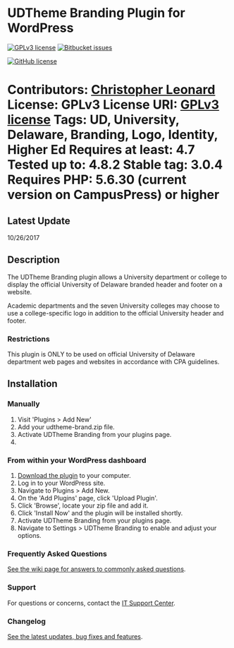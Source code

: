# UDTheme Branding Plugin for WordPress #
[![GPLv3 license](https://img.shields.io/badge/License-GPLv3-blue.svg)](http://perso.crans.org/besson/LICENSE.html)
[![Bitbucket issues](https://img.shields.io/bitbucket/issues/UDwebbranding/udtheme-brand.svg)](https://bitbucket.org/UDwebbranding/udtheme-brand/issues)

[![GitHub license](https://img.shields.io/badge/license-GPLv2-blue.svg)](https://bitbucket.org/UDwebbranding/udtheme-brand/src/b604cd0921d6635d6ada4e39ddbcc673288deb14/LICENSE.md)

Contributors: [Christopher Leonard](https://github.com/atsea)
License: GPLv3
License URI: [GPLv3 license](http://www.gnu.org/licenses/gpl.html)
Tags: UD, University, Delaware, Branding, Logo, Identity, Higher Ed
Requires at least: 4.7
Tested up to: 4.8.2
Stable tag: 3.0.4
Requires PHP: 5.6.30 (current version on CampusPress) or higher
=======
## Latest Update ##

10/26/2017

## Description ##

The UDTheme Branding plugin allows a University department or college to display the official University of Delaware branded header and footer on a website.

Academic departments and the seven University colleges may choose to use a college-specific logo in addition to the official University header and footer.

### Restrictions ###
This plugin is ONLY to be used on official University of Delaware department web pages and websites in accordance with CPA guidelines.

## Installation ##

### Manually ###
1. Visit 'Plugins > Add New'
2. Add your udtheme-brand.zip file.
3. Activate UDTheme Branding from your plugins page.
4.

### From within your WordPress dashboard ###
1. [Download the plugin](https://bitbucket.org/UDwebbranding/udtheme-brand/get/7f87a071f8a3.zip) to your computer.
2. Log in to your WordPress site.
3. Navigate to Plugins > Add New.
4. On the 'Add Plugins' page, click 'Upload Plugin'.
4. Click 'Browse', locate your zip file and add it.
5. Click 'Install Now' and the plugin will be installed shortly.
6. Activate UDTheme Branding from your plugins page.
7. Navigate to Settings > UDTheme Branding to enable and adjust your options.

### Frequently Asked Questions ###
[See the wiki page for answers to commonly asked questions](https://bitbucket.org/UDwebbranding/udtheme-brand/wiki/Home).

### Support ###
For questions or concerns, contact the [IT Support Center](consult@udel.edu).

### Changelog ###
[See the latest updates, bug fixes and features](https://bitbucket.org/UDwebbranding/udtheme-brand/src/7f87a071f8a3d48a0ae407e3c08317553c189c2b/CHANGELOG.md?at=master).
